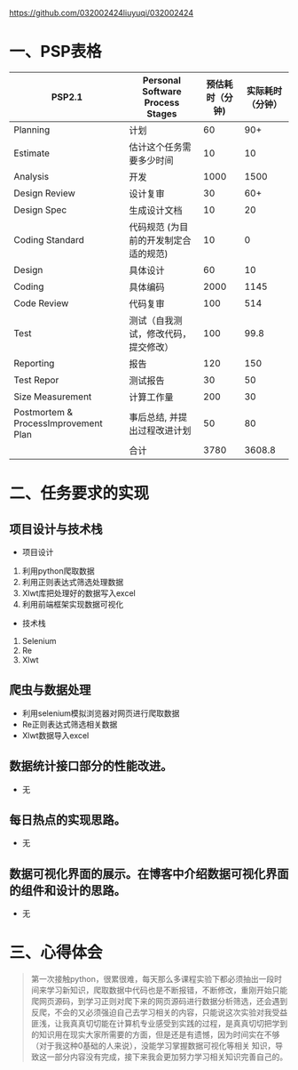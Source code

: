 ﻿https://github.com/032002424liuyuqi/032002424
# 一、PSP表格
PSP2.1   |Personal Software Process Stages| 预估耗时（分钟)|实际耗时（分钟）
-------- | -----|------------- | -----
Planning| 计划| 60|90+
Estimate|  估计这个任务需要多少时间 | 10| 10
Analysis   |开发 | 1000|1500
Design Review  | 设计复审 | 30 |60+
 Design Spec  | 生成设计文档 | 10 |20
Coding Standard  | 代码规范 (为目前的开发制定合适的规范) | 10 |0
Design   | 具体设计| 60 |10
 Coding  | 具体编码 | 2000 |1145
 Code Review  | 代码复审 | 100 |514
Test  | 测试（自我测试，修改代码，提交修改）| 100 |99.8
Reporting   | 报告 | 120 |150
Test Repor   | 测试报告|  30|50
Size Measurement   | 计算工作量 | 200 |30
 Postmortem & ProcessImprovement Plan| 事后总结, 并提出过程改进计划 | 50 |80
 ||合计|3780|3608.8


# 二、任务要求的实现
## 项目设计与技术栈
- 项目设计
1. 利用python爬取数据
2. 利用正则表达式筛选处理数据
3. Xlwt库把处理好的数据写入excel
4. 利用前端框架实现数据可视化
- 技术栈
1. Selenium 
2. Re
3. Xlwt

## 爬虫与数据处理
- 利用selenium模拟浏览器对网页进行爬取数据
- Re正则表达式筛选相关数据
- Xlwt数据导入excel

## 数据统计接口部分的性能改进。
- 无
## 每日热点的实现思路。
- 无

## 数据可视化界面的展示。在博客中介绍数据可视化界面的组件和设计的思路。
- 无

# 三、心得体会
> 第一次接触python，很累很难，每天那么多课程实验下都必须抽出一段时间来学习新知识，爬取数据中代码也是不断报错，不断修改，重刚开始只能爬网页源码，到学习正则对爬下来的网页源码进行数据分析筛选，还会遇到反爬，不会的又必须强迫自己去学习相关的内容，只能说这次实验对我受益匪浅，让我真真切切能在计算机专业感受到实践的过程，是真真切切把学到的知识用在现实大家所需要的方面，但是还是有遗憾，因为时间实在不够（对于我这种0基础的人来说），没能学习掌握数据可视化等相关 知识，导致这一部分内容没有完成，接下来我会更加努力学习相关知识完善自己的。





